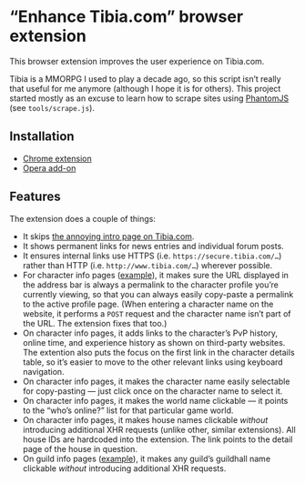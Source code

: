 # “Enhance Tibia.com” browser extension

This browser extension improves the user experience on Tibia.com.

Tibia is a MMORPG I used to play a decade ago, so this script isn’t really that useful for me anymore (although I hope it is for others). This project started mostly as an excuse to learn how to scrape sites using [PhantomJS](http://phantomjs.org/) (see `tools/scrape.js`).

## Installation

* [Chrome extension](https://chrome.google.com/webstore/detail/tibiacom-enhancer/nffjdandbhengjofneamfibpichapjbb)
* [Opera add-on](https://addons.opera.com/en/extensions/details/tibiacom-enhancer/)

## Features

The extension does a couple of things:

* It skips [the annoying intro page on Tibia.com](https://secure.tibia.com/mmorpg/free-multiplayer-online-role-playing-game.php).
* It shows permanent links for news entries and individual forum posts.
* It ensures internal links use HTTPS (i.e. `https://secure.tibia.com/…`) rather than HTTP (i.e. `http://www.tibia.com/…`) wherever possible.
* For character info pages ([example](https://secure.tibia.com/community/?subtopic=characters&name=Illja+Mythus)), it makes sure the URL displayed in the address bar is always a permalink to the character profile you’re currently viewing, so that you can always easily copy-paste a permalink to the active profile page. (When entering a character name on the website, it performs a `POST` request and the character name isn’t part of the URL. The extension fixes that too.)
* On character info pages, it adds links to the character’s PvP history, online time, and experience history as shown on third-party websites. The extention also puts the focus on the first link in the character details table, so it’s easier to move to the other relevant links using keyboard navigation.
* On character info pages, it makes the character name easily selectable for copy-pasting — just click once on the character name to select it.
* On character info pages, it makes the world name clickable — it points to the “who’s online?” list for that particular game world.
* On character info pages, it makes house names clickable _without_ introducing additional XHR requests (unlike other, similar extensions). All house IDs are hardcoded into the extension. The link points to the detail page of the house in question.
* On guild info pages ([example](https://secure.tibia.com/community/?subtopic=guilds&page=view&GuildName=Blood)), it makes any guild’s guildhall name clickable _without_ introducing additional XHR requests.
